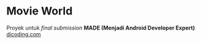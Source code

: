 # Movie World
Proyek untuk *final submission* **MADE (Menjadi Android Developer Expert)** [dicoding.com](dicoding.com)
